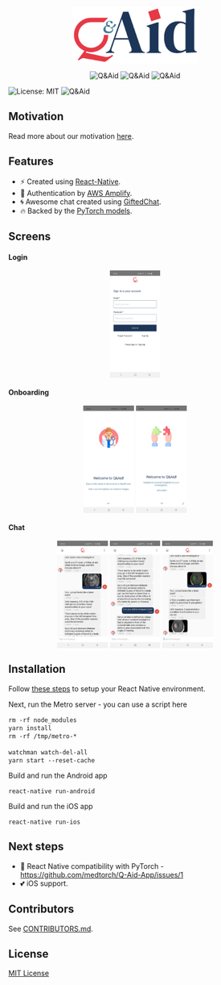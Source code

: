 <p align="center">
  <img align="center" src="https://github.com/medtorch/Q-Aid/blob/master/misc/q_aid_logo_small1.png" alt="Q&Aid" width="50%">
</p>
<p align="center">
  <img align="center" src="https://pbs.twimg.com/profile_images/1114309924551417856/FKA4cm2x_400x400.png" alt="Q&Aid" width="30%">
  <img align="center" src="https://upload.wikimedia.org/wikipedia/commons/thumb/a/a7/React-icon.svg/800px-React-icon.svg.png" alt="Q&Aid" width="30%">
  <img align="center" src="https://pytorch.org/assets/images/pytorch-logo.png" alt="Q&Aid" width="20%">
</p>


![License: MIT](https://img.shields.io/badge/License-MIT-green.svg)
![Q&Aid](https://github.com/medtorch/Q-Aid/workflows/Q&Aid/badge.svg)

## Motivation

Read more about our motivation [here](https://github.com/JulieGibbs/Q-Aid-Motivation).

## Features

- :zap: Created using [React-Native](https://reactnative.dev/).
- :key: Authentication by [AWS Amplify](https://aws.amazon.com/getting-started/hands-on/build-react-app-amplify-graphql/).
- :cyclone: Awesome chat created using [GiftedChat](https://github.com/FaridSafi/react-native-gifted-chat).
- :fire: Backed by the [PyTorch models](https://github.com/medtorch/Q-Aid-Models).

## Screens

#### Login

<p align="center">
  <img align="center" src="https://github.com/medtorch/Q-Aid-App/blob/master/misc/login_screen.jpg" alt="Q&Aid" width="20%">
</p>


#### Onboarding


<p align="center">
  <img align="center" src="https://github.com/medtorch/Q-Aid-App/blob/master/misc/onboard_screen1.jpg" alt="Q&Aid" width="20%">
  <img align="center" src="https://github.com/medtorch/Q-Aid-App/blob/master/misc/onboard_screen2.jpg" alt="Q&Aid" width="20%">
</p>

#### Chat


<p align="center">
  <img align="center" src="https://github.com/medtorch/Q-Aid-App/blob/master/misc/chat_screen1.jpg" alt="Q&Aid" width="20%">
  <img align="center" src="https://github.com/medtorch/Q-Aid-App/blob/master/misc/chat_screen2.jpg" alt="Q&Aid" width="20%">
  <img align="center" src="https://github.com/medtorch/Q-Aid-App/blob/master/misc/chat_Screen3.jpg" alt="Q&Aid" width="20%">
</p>


## Installation

Follow [these steps](https://reactnative.dev/docs/environment-setup) to setup your React Native environment.

Next, run the Metro server - you can use a script here
```
rm -rf node_modules
yarn install
rm -rf /tmp/metro-*

watchman watch-del-all
yarn start --reset-cache
```

Build and run the Android app
```
react-native run-android
```
Build and run the iOS app
```
react-native run-ios
```

## Next steps
 - :panda_face: React Native compatibility with PyTorch - https://github.com/medtorch/Q-Aid-App/issues/1
 - :two_hearts: iOS support.
## Contributors

See [CONTRIBUTORS.md](CONTRIBUTORS.md).

## License
[MIT License](https://choosealicense.com/licenses/mit/)



